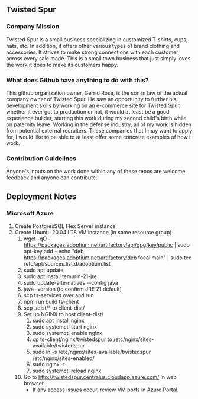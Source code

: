 ## Twisted Spur
### Company Mission
Twisted Spur is a small business specializing in customized T-shirts, cups, hats, etc.  In addition, it offers other various types of brand clothing and accessories.  It strives to make strong connections with each customer across every sale made.  This is a small town business that just simply loves the work it does to make its customers happy.

### What does Github have anything to do with this?
This github organization owner, Gerrid Rose, is the son in law of the actual company owner of Twisted Spur.  He saw an opportunity to further his development skills by working on an e-commerce site for Twisted Spur, whether it ever got to production or not, it would at least be a good experience builder, starting this work during my second child's birth while on paternity leave.  Working in the defense industry, all of my work is hidden from potential external recruiters.  These companies that I may want to apply for, I would like to be able to at least offer some concrete examples of how I work.

### Contribution Guidelines
Anyone's inputs on the work done within any of these repos are welcome feedback and anyone can contribute.

## Deployment Notes
### Microsoft Azure
1. Create PostgresSQL Flex Server instance
2. Create Ubuntu 20.04 LTS VM instance (in same resource group)
    1. wget -qO - https://packages.adoptium.net/artifactory/api/gpg/key/public | sudo apt-key add - echo "deb https://packages.adoptium.net/artifactory/deb focal main" | sudo tee /etc/apt/sources.list.d/adoptium.list
    2. sudo apt update
    3. sudo apt install temurin-21-jre
    4. sudo update-alternatives --config java
    5. java -version (to confirm JRE 21 default)
    6. scp ts-services over and run
    7. npm run build ts-client
    8. scp ./dist/* to client-dist/
    9. Set up NGINX to host client-dist/
        1. sudo apt install nginx
        2. sudo systemctl start nginx
        3. sudo systemctl enable nginx
        4. cp ts-client/nginx/twistedspur to /etc/nginx/sites-available/twistedspur
        5. sudo ln -s /etc/nginx/sites-available/twistedspur /etc/nginx/sites-enabled/
        6. sudo nginx -t
        7. sudo systemctl reload nginx
    10. Go to http://twistedspur.centralus.cloudapp.azure.com/ in web browser.
        * If any access issues occur, review VM ports in Azure Portal.
